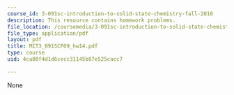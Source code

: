 ```yaml
---
course_id: 3-091sc-introduction-to-solid-state-chemistry-fall-2010
description: This resource contains homework problems.
file_location: /coursemedia/3-091sc-introduction-to-solid-state-chemistry-fall-2010/4ca00f4d1d6cecc31145b87e525cacc7_MIT3_091SCF09_hw14.pdf
file_type: application/pdf
layout: pdf
title: MIT3_091SCF09_hw14.pdf
type: course
uid: 4ca00f4d1d6cecc31145b87e525cacc7

---
```

None